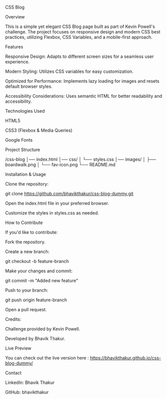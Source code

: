 CSS Blog

Overview

This is a simple yet elegant CSS Blog page built as part of Kevin Powell's challenge. The project focuses on responsive design and modern CSS best practices, utilizing Flexbox, CSS Variables, and a mobile-first approach.

Features

Responsive Design: Adapts to different screen sizes for a seamless user experience.

Modern Styling: Utilizes CSS variables for easy customization.

Optimized for Performance: Implements lazy loading for images and resets default browser styles.

Accessibility Considerations: Uses semantic HTML for better readability and accessibility.

Technologies Used

HTML5

CSS3 (Flexbox & Media Queries)

Google Fonts

Project Structure

/css-blog
│── index.html
│── css/
│ └── styles.css
│── images/
│ ├── boardwalk.png
│ └── fav-icon.png
└── README.md

Installation & Usage

Clone the repository:

git clone https://github.com/bhavikthakur/css-blog-dummy.git

Open the index.html file in your preferred browser.

Customize the styles in styles.css as needed.

How to Contribute

If you'd like to contribute:

Fork the repository.

Create a new branch:

git checkout -b feature-branch

Make your changes and commit:

git commit -m "Added new feature"

Push to your branch:

git push origin feature-branch

Open a pull request.

Credits:

Challenge provided by Kevin Powell.

Developed by Bhavik Thakur.

Live Preview

You can check out the live version here :
https://bhavikthakur.github.io/css-blog-dummy/

Contact

LinkedIn: Bhavik Thakur

GitHub: bhavikthakur
